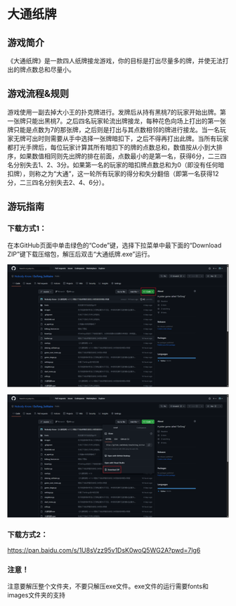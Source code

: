 # 大通纸牌

## 游戏简介

《大通纸牌》是一款四人纸牌接龙游戏，你的目标是打出尽量多的牌，并使无法打出的牌点数总和尽量小。



## 游戏流程&规则

游戏使用一副去掉大小王的扑克牌进行。发牌后从持有黑桃7的玩家开始出牌。第一张牌只能出黑桃7。之后四名玩家轮流出牌接龙，每种花色向场上打出的第一张牌只能是点数为7的那张牌，之后则是打出与其点数相邻的牌进行接龙。当一名玩家无牌可出时则需要从手中选择一张牌暗扣下，之后不得再打出此牌。当所有玩家都打光手牌后，每位玩家计算其所有暗扣下的牌的点数总和，数值按从小到大排序，如果数值相同则先出牌的排在前面，点数最小的是第一名，获得6分，二三四名分别失去1、2、3分。如果第一名的玩家的暗扣牌点数总和为0（即没有任何暗扣牌），则称之为“大通”，这一轮所有玩家的得分和失分翻倍（即第一名获得12分，二三四名分别失去2、4、6分）。



## 游玩指南

### 下载方式1：

在本GitHub页面中单击绿色的“Code”键，选择下拉菜单中最下面的“Download ZIP”键下载压缩包，解压后双击“大通纸牌.exe”运行。

![游玩指南-截图1](https://github.com/Nobody-Know/DaTong_Solitaire/blob/master/images/readme/%E6%B8%B8%E7%8E%A9%E6%8C%87%E5%8D%97-%E6%88%AA%E5%9B%BE1.png)

![游玩指南-截图2](https://github.com/Nobody-Know/DaTong_Solitaire/blob/master/images/readme/%E6%B8%B8%E7%8E%A9%E6%8C%87%E5%8D%97-%E6%88%AA%E5%9B%BE2.png)



### 下载方式2：

https://pan.baidu.com/s/1U8sVzz95v1DsK0woQ5WG2A?pwd=7lg6



### 注意！

注意要解压整个文件夹，不要只解压exe文件。exe文件的运行需要fonts和images文件夹的支持
